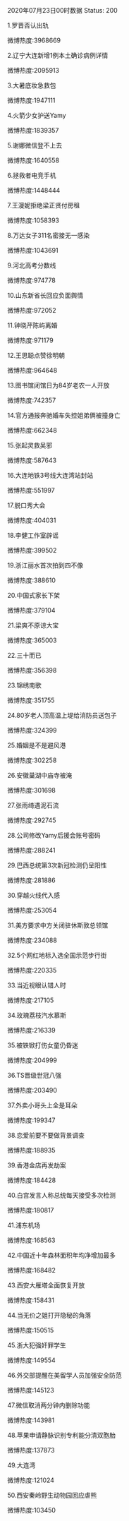 2020年07月23日00时数据
Status: 200

1.罗晋否认出轨

微博热度:3968669

2.辽宁大连新增1例本土确诊病例详情

微博热度:2095913

3.大暑底妆急救包

微博热度:1947111

4.火箭少女护送Yamy

微博热度:1839357

5.谢娜微信登不上去

微博热度:1640558

6.拯救者电竞手机

微博热度:1448444

7.王漫妮拒绝梁正贤付房租

微博热度:1058393

8.万达女子311名密接无一感染

微博热度:1043691

9.河北高考分数线

微博热度:974778

10.山东新省长回应负面舆情

微博热度:972052

11.钟晓芹陈屿离婚

微博热度:971179

12.王思聪点赞徐明朝

微博热度:964648

13.图书馆闭馆日为84岁老农一人开放

微博热度:742357

14.官方通报奔驰婚车失控姐弟俩被撞身亡

微博热度:662348

15.张起灵救吴邪

微博热度:587643

16.大连地铁3号线大连湾站封站

微博热度:551997

17.脱口秀大会

微博热度:404031

18.李健工作室辟谣

微博热度:399502

19.浙江丽水首次拍到四不像

微博热度:388610

20.中国式家长下架

微博热度:379104

21.梁爽不原谅大宝

微博热度:365003

22.三十而已

微博热度:356398

23.锦绣南歌

微博热度:351755

24.80岁老人顶高温上堤给消防员送包子

微博热度:324399

25.婚姻是不是避风港

微博热度:302258

26.安徽巢湖中庙寺被淹

微博热度:301698

27.张雨绮遇泥石流

微博热度:292745

28.公司修改Yamy后援会账号密码

微博热度:288241

29.巴西总统第3次新冠检测仍呈阳性

微博热度:281886

30.穿越火线代入感

微博热度:253054

31.美方要求中方关闭驻休斯敦总领馆

微博热度:234088

32.5个网红地标入选全国示范步行街

微博热度:220335

33.当近视眼认错人时

微博热度:217105

34.玫瑰荔枝汽水慕斯

微博热度:216339

35.被铁锨打伤女童仍昏迷

微博热度:204999

36.TS晋级世冠八强

微博热度:203490

37.外卖小哥头上全是耳朵

微博热度:199347

38.恋爱前要不要做背景调查

微博热度:188935

39.香港金店再发劫案

微博热度:184428

40.白宫发言人称总统每天接受多次检测

微博热度:180817

41.浦东机场

微博热度:168563

42.中国近十年森林面积年均净增加最多

微博热度:168482

43.西安大雁塔全面恢复开放

微博热度:158431

44.当无价之姐打开隐秘的角落

微博热度:150515

45.浙大犯强奸罪学生

微博热度:149554

46.外交部提醒在美留学人员加强安全防范

微博热度:145123

47.微信取消两分钟内删除功能

微博热度:143981

48.苹果申请静脉识别专利能分清双胞胎

微博热度:137873

49.大连湾

微博热度:121024

50.西安秦岭野生动物园回应虐熊

微博热度:103450

